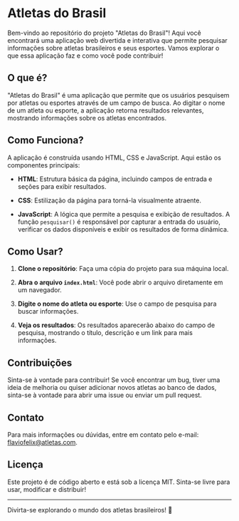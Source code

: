 # Atletas do Brasil

Bem-vindo ao repositório do projeto "Atletas do Brasil"! Aqui você encontrará uma aplicação web divertida e interativa que permite pesquisar informações sobre atletas brasileiros e seus esportes. Vamos explorar o que essa aplicação faz e como você pode contribuir!

## O que é?

"Atletas do Brasil" é uma aplicação que permite que os usuários pesquisem por atletas ou esportes através de um campo de busca. Ao digitar o nome de um atleta ou esporte, a aplicação retorna resultados relevantes, mostrando informações sobre os atletas encontrados.

## Como Funciona?

A aplicação é construída usando HTML, CSS e JavaScript. Aqui estão os componentes principais:

- **HTML**: Estrutura básica da página, incluindo campos de entrada e seções para exibir resultados.
  
- **CSS**: Estilização da página para torná-la visualmente atraente.
  
- **JavaScript**: A lógica que permite a pesquisa e exibição de resultados. A função `pesquisar()` é responsável por capturar a entrada do usuário, verificar os dados disponíveis e exibir os resultados de forma dinâmica.

## Como Usar?

1. **Clone o repositório**: Faça uma cópia do projeto para sua máquina local.
  
2. **Abra o arquivo `index.html`**: Você pode abrir o arquivo diretamente em um navegador.

3. **Digite o nome do atleta ou esporte**: Use o campo de pesquisa para buscar informações.

4. **Veja os resultados**: Os resultados aparecerão abaixo do campo de pesquisa, mostrando o título, descrição e um link para mais informações.

## Contribuições

Sinta-se à vontade para contribuir! Se você encontrar um bug, tiver uma ideia de melhoria ou quiser adicionar novos atletas ao banco de dados, sinta-se à vontade para abrir uma issue ou enviar um pull request.

## Contato

Para mais informações ou dúvidas, entre em contato pelo e-mail: flaviofelix@atletas.com.

## Licença

Este projeto é de código aberto e está sob a licença MIT. Sinta-se livre para usar, modificar e distribuir!

---

Divirta-se explorando o mundo dos atletas brasileiros! 🏅
